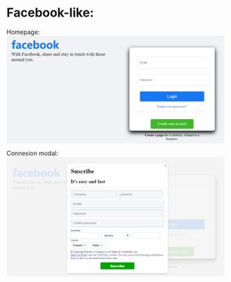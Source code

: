 # Facebook-like:

Homepage:<br>
<img src="https://github.com/AndryMSI3/Facebook-like/blob/main/screenshot/Homepage.png" width = 1200 align=center>

Connexion modal:<br>
<img src="https://github.com/AndryMSI3/Facebook-like/blob/main/screenshot/Login.png" width = 1200 align=center>
